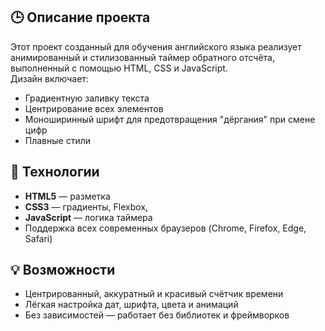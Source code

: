 ## 🕒 Описание проекта

Этот проект созданный для обучения английского языка реализует анимированный и стилизованный таймер обратного отсчёта, выполненный с помощью HTML, CSS и JavaScript.  
Дизайн включает:
- Градиентную заливку текста
- Центрирование всех элементов 
- Моноширинный шрифт для предотвращения "дёргания" при смене цифр
- Плавные стили 

## 🚀 Технологии

- **HTML5** — разметка
- **CSS3** — градиенты, Flexbox,
- **JavaScript** — логика таймера
- Поддержка всех современных браузеров (Chrome, Firefox, Edge, Safari)

## 💡 Возможности

- Центрированный, аккуратный и красивый счётчик времени
- Лёгкая настройка дат, шрифта, цвета и анимаций
- Без зависимостей — работает без библиотек и фреймворков
